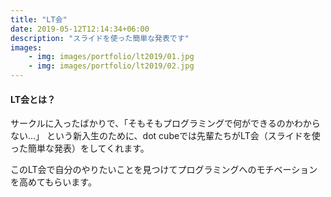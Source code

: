```yaml
---
title: "LT会"
date: 2019-05-12T12:14:34+06:00
description: "スライドを使った簡単な発表です"
images:
    - img: images/portfolio/lt2019/01.jpg
    - img: images/portfolio/lt2019/02.jpg
---
```


#### LT会とは？
サークルに入ったばかりで、「そもそもプログラミングで何ができるのかわからない...」
という新入生のために、dot cubeでは先輩たちがLT会（スライドを使った簡単な発表）をしてくれます。

このLT会で自分のやりたいことを見つけてプログラミングへのモチベーションを高めてもらいます。